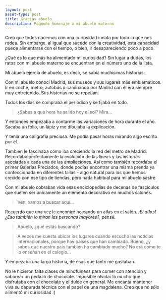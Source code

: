 ```yaml
---
layout: post
asset-type: post
title: Gracias abuelo
description: Pequeño homenaje a mi abuelo materno 
---
```


Creo que todos nacemos con una curiosidad innata por todo lo que nos rodea. Sin embargo, al igual que sucede con la creatividad, esta capacidad puede alimentarse con el tiempo, o bien, ir desapareciendo poco a poco.

¿Qué es lo que más ha alimentado mi curiosidad? Sin lugar a dudas, los ratos con mi abuelo materno se encuentran en el número uno de la lista.

Mi abuelo ejercía de abuelo, es decir, se sabía muchísimas historias.

Con mi abuelo conocí Madrid, sus museos y sus lugares más emblemáticos. Ir en coche, metro, autobús o caminando por Madrid con él era siempre muy entretenido. Sus historias no se repetían.

Todos los días se compraba el periódico y se fijaba en todo.

> ¿Sabes a qué hora ha salido hoy el sol? Mira...

Y entonces empezaba a contarme las variaciones de hora durante el año. Sacaba un folio, un lápiz y me dibujaba la explicación.

Y tenía una caligrafía preciosa. Me podía pasar horas mirando algo escrito por él.

También le fascinaba cómo iba creciendo la red del metro de Madrid. Recordaba perfectamente la evolución de las líneas y las historias asociadas a cada una de las ampliaciones. Así como también recordaba el primer Galerías Preciados, donde podías encontrar una misma prenda ya confeccionada en diferentes tallas - algo natural para los que hemos crecido con ese tipo de tiendas, pero nada habitual para mi abuelo sastre.

Con mi abuelo cobraban vida esas enciclopedias de decenas de fascículos que suelen ser únicamente un elemento decorativo en muchos salones.

> Ven, vamos a buscar aquí...

Recuerdo que una vez le encontré hojeando un atlas en el salón. _¡El atlas! ¿Eso también lo miran las personas mayores?_, pensé.

> Abuelo, ¿qué estás buscando?

> A veces me cuesta ubicar los lugares cuando escucho las noticias internacionales, porque hay países que han cambiado. Bueno, ¿y sabes que nuestro país también ha cambiado mucho? No era como te lo enseñan en el colegio...

Y empezaba una larga historia, de esas que tanto me gustaban.

No le hicieron falta clases de mindfulness para comer con atención y saborear un pedazo de chocolate. Imposible olvidar lo mucho que disfrutaba con el chocolate y el dulce en general. Me encanta mantener viva su depurada técnica con el papel de una magdalena. Creo que no sólo alimentó mi curiosidad :)
